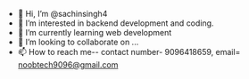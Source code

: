 - 👋 Hi, I’m @sachinsingh4
- 👀 I’m interested in backend development and coding.
- 🌱 I’m currently learning web development
- 💞️ I’m looking to collaborate on ...
- 📫 How to reach me-- contact number- 9096418659, email= noobtech9096@gmail.com

<!---
sachinsingh4/sachinsingh4 is a ✨ special ✨ repository because its `README.md` (this file) appears on your GitHub profile.
You can click the Preview link to take a look at your changes.
--->
